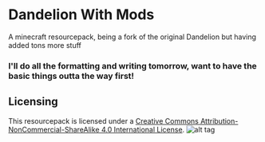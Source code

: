 # Dandelion With Mods
A minecraft resourcepack, being a fork of the original Dandelion but having added tons more stuff

### I'll do all the formatting and writing tomorrow, want to have the basic things outta the way first!

## Licensing


This resourcepack is licensed under a [Creative Commons Attribution-NonCommercial-ShareAlike 4.0 International License](https://creativecommons.org/licenses/by-nc-sa/4.0/).
![alt tag](https://i.creativecommons.org/l/by-nc-sa/4.0/88x31.png)
